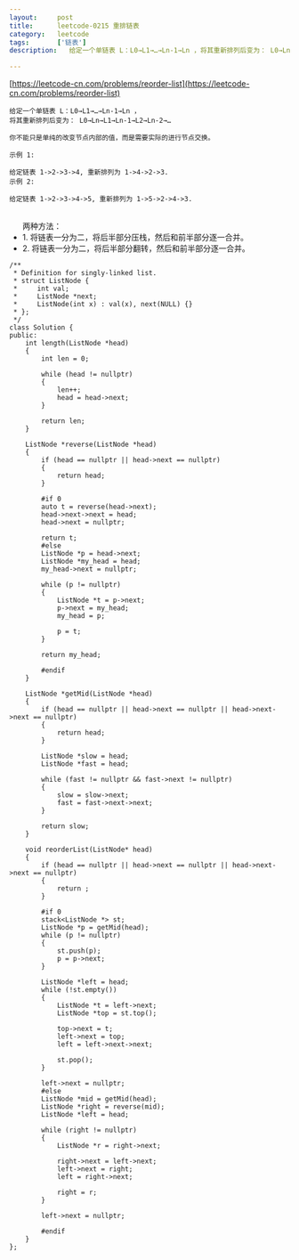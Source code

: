 ```yaml
---
layout:     post
title:      leetcode-0215 重排链表
category:   leetcode
tags:       ['链表']
description:   给定一个单链表 L：L0→L1→…→Ln-1→Ln ，将其重新排列后变为： L0→Ln→L1→Ln-1→L2→Ln-2→...

---
```

[https://leetcode-cn.com/problems/reorder-list](https://leetcode-cn.com/problems/reorder-list)

    给定一个单链表 L：L0→L1→…→Ln-1→Ln ，
    将其重新排列后变为： L0→Ln→L1→Ln-1→L2→Ln-2→…
    
    你不能只是单纯的改变节点内部的值，而是需要实际的进行节点交换。
    
    示例 1:
    
    给定链表 1->2->3->4, 重新排列为 1->4->2->3.
    示例 2:
    
    给定链表 1->2->3->4->5, 重新排列为 1->5->2->4->3.
  
  <ul>
  <br/>
  两种方法：
 	<li>1. 将链表一分为二，将后半部分压栈，然后和前半部分逐一合并。</li>
	<li>2. 将链表一分为二，将后半部分翻转，然后和前半部分逐一合并。</li>
  </ul>

    /**
     * Definition for singly-linked list.
     * struct ListNode {
     *     int val;
     *     ListNode *next;
     *     ListNode(int x) : val(x), next(NULL) {}
     * };
     */
    class Solution {
    public:
        int length(ListNode *head)
        {
            int len = 0;
            
            while (head != nullptr)
            {
                len++;
                head = head->next;
            }
            
            return len;
        }
        
        ListNode *reverse(ListNode *head)
        {
            if (head == nullptr || head->next == nullptr)
            {
                return head;
            }
            
            #if 0
            auto t = reverse(head->next);
            head->next->next = head;
            head->next = nullptr;
            
            return t;
            #else
            ListNode *p = head->next;
            ListNode *my_head = head;
            my_head->next = nullptr;
            
            while (p != nullptr)
            {
                ListNode *t = p->next;
                p->next = my_head;
                my_head = p;
                
                p = t;
            }
            
            return my_head;
            
            #endif
        }
        
        ListNode *getMid(ListNode *head)
        {
            if (head == nullptr || head->next == nullptr || head->next->next == nullptr)
            {
                return head;
            }
            
            ListNode *slow = head;
            ListNode *fast = head;
            
            while (fast != nullptr && fast->next != nullptr)
            {
                slow = slow->next;
                fast = fast->next->next;
            }
            
            return slow;
        }
        
        void reorderList(ListNode* head) 
        {
            if (head == nullptr || head->next == nullptr || head->next->next == nullptr)
            {
                return ;
            }
            
            #if 0
            stack<ListNode *> st;
            ListNode *p = getMid(head);
            while (p != nullptr)
            {
                st.push(p);
                p = p->next;
            }
            
            ListNode *left = head;
            while (!st.empty())
            {
                ListNode *t = left->next;
                ListNode *top = st.top();
                
                top->next = t;
                left->next = top;
                left = left->next->next;
                
                st.pop();
            }
            
            left->next = nullptr;
            #else
            ListNode *mid = getMid(head);
            ListNode *right = reverse(mid);
            ListNode *left = head;
            
            while (right != nullptr)
            {
                ListNode *r = right->next;
                
                right->next = left->next;
                left->next = right;
                left = right->next;
                
                right = r;
            }
            
            left->next = nullptr;
            
            #endif
        }
    };
